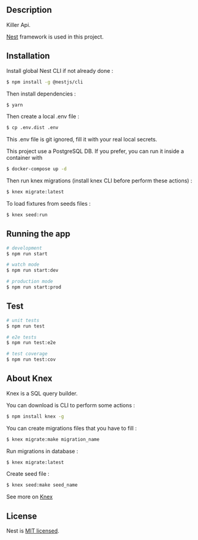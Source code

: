 ## Description

Killer Api.

[Nest](https://github.com/nestjs/nest) framework is used in this project.

## Installation

Install global Nest CLI if not already done :

```bash
$ npm install -g @nestjs/cli
```

Then install dependencies :

```bash
$ yarn
```

Then create a local .env file : 

```bash
$ cp .env.dist .env
```

This .env file is git ignored, fill it with your real local secrets.

This project use a PostgreSQL DB. If you prefer, you can run it inside a container with

```bash
$ docker-compose up -d
```

Then run knex migrations (install knex CLI before perform these actions) :

```bash
$ knex migrate:latest
```

To load fixtures from seeds files :

```bash
$ knex seed:run
```

## Running the app

```bash
# development
$ npm run start

# watch mode
$ npm run start:dev

# production mode
$ npm run start:prod
```

## Test

```bash
# unit tests
$ npm run test

# e2e tests
$ npm run test:e2e

# test coverage
$ npm run test:cov
```

## About Knex

Knex is a SQL query builder.

You can download is CLI to perform some actions :

```bash
$ npm install knex -g
```

You can create migrations files that you have to fill :
```bash
$ knex migrate:make migration_name
```

Run migrations in database :

```bash
$ knex migrate:latest
```

Create seed file :

```bash
$ knex seed:make seed_name
```

See more on [Knex](https://knexjs.org/)

## License

Nest is [MIT licensed](LICENSE).
